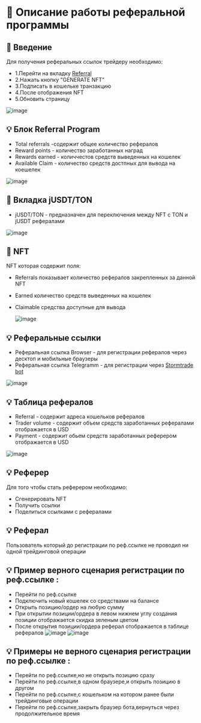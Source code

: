 # 💎 Описание работы реферальной программы

## 👋 Введение
Для получения реферальных ссылок трейдеру необходимо:
 
 * 1.Перейти на вкладку [Referral](https://stage.stormtrade.dev/referral) 
 * 2.Нажать кнопку "GENERATE NFT"
 * 3.Подписать в кошельке транзакцию
 * 4.После отображения NFT
 * 5.Обновить страницу

![image](https://github.com/TestKeeper/ref/assets/97809269/6a8c025b-50a3-456f-9a27-77f56634c2a1)

## 💡 Блок Referral Program
 
*  Total referrals -содержит общее количество рефералов
*  Reward points - количество заработанных наград
*  Rewards earned - количчестов средств выведенных на кошелек
*  Available Claim - количество средств достпных для вывода на коешелек

![image](https://github.com/TestKeeper/ref/assets/97809269/028a643f-9b99-4ca0-a233-5fecd5df85a8)


 ## 👋 Вкладка jUSDT/TON
 * jUSDT/TON - предназначен для переключения  между NFT с TON и jUSDT рефералами
 
![image](https://github.com/TestKeeper/ref/assets/97809269/ba2ca7c8-59f1-413e-91b5-19c95383a470)

 ## 👋 NFT 
   NFT которая содержит поля:
 * Referrals показывает количество рефералов закрепленных за данной NFT
 * Earned количество средств выведенных на кошелек
 * Claimable средства доступные для вывода

   ![image](https://github.com/TestKeeper/ref/assets/97809269/156427ca-dc15-4ad6-8f94-76c7c7d31732)

 ## 💡 Реферальные ссылки
 
 *  Реферальная ссылка Browser - для  регистрации рефералов через десктоп и мобильные браузеры
 *  Реферальная ссылка Telegramm - для регистрации через   [Stormtrade bot](https://t.me/stage_storm_tg_bot/trade) 

   ![image](https://github.com/TestKeeper/ref/assets/97809269/327aff49-a120-4827-833b-4510cdf511b3)


 
 ## 💡 Таблица  рефералов
 
 * Referral -	содержит адреса кошельков рефералов
 * Trader volume - содержит объем средств заработанных рефералами отображается в USD
 * Payment - содержит  обьем средств заработанных реферером отображается в USD
 
![image](https://github.com/TestKeeper/ref/assets/97809269/cd329f23-ec3f-42e1-bec6-08f588cb8c33)

## 💡 Реферер
 
 Для того чтобы стать реферером необходимо:
 *  Cгенерировать NFT
 *  Получить ссылки
 *  Поделиться ссылками с рефералами

## 💡 Реферал
 
 Пользователь который до регистрации по реф.ссылке не проводил ни одной трейдинговой операции

    
## 💡 Пример верного сценария регистрации по реф.ссылке :
  
 *  Перейти по реф.ссылке
 *  Подключить новый кошелек со средствами на балансе
 *  Открыть позицию/ордер на любую сумму
 *  При  открытии позиции/ордера в левом нижнем углу создания позиции отображается скидка зеленым цветом
 *  После  открытия позиции/ордера  реферал отображается в таблице рефералов
   ![image](https://github.com/TestKeeper/ref/assets/97809269/936cf47d-fe08-41d2-9432-c7bf23e9e07b)
   ![image](https://github.com/TestKeeper/ref/assets/97809269/22117cbb-ed9a-4ddd-8de8-766c58a4d036)


## 💡 Примеры не верного сценария регистрации по реф.ссылке :

 *  Перейти по реф.ссылке,но не открыть позицию сразу
 *  Перейти по реф.ссылке,в одном браузере,и открыть позицию в другом
 *  Перейти по реф.ссылке,с кошельком на котором  ранее были трейдинговые операции
 *  Перейти по реф.ссылке,закрыть браузер бота,вернуться через продолжительное время
 

